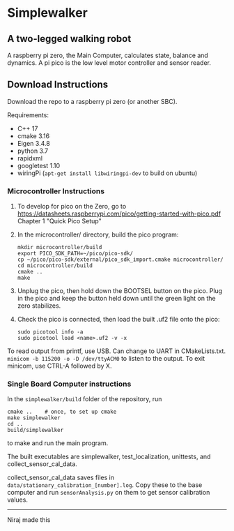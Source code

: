 # Simplewalker
A two-legged walking robot
---
A raspberry pi zero, the Main Computer, calculates state, balance and dynamics. A pi pico is the low level motor controller and sensor reader.

## Download Instructions
Download the repo to a raspberry pi zero (or another SBC).

Requirements:
- C++ 17
- cmake 3.16
- Eigen 3.4.8
- python 3.7
- rapidxml
- googletest 1.10
- wiringPi (`apt-get install libwiringpi-dev` to build on ubuntu)

### Microcontroller Instructions
1. To develop for pico on the Zero, go to https://datasheets.raspberrypi.com/pico/getting-started-with-pico.pdf Chapter 1 "Quick Pico Setup"
2. In the microcontroller/ directory, build the pico program:
    ```
    mkdir microcontroller/build
    export PICO_SDK_PATH=~/pico/pico-sdk/
    cp ~/pico/pico-sdk/external/pico_sdk_import.cmake microcontroller/
    cd microcontroller/build
    cmake ..
    make
    ```

3. Unplug the pico, then hold down the BOOTSEL button on the pico. 
Plug in the pico and keep the button held down until the green light on the zero stabilizes. 

4. Check the pico is connected, then load the built .uf2 file onto the pico:
    ```
    sudo picotool info -a
    sudo picotool load <name>.uf2 -v -x
    ```

To read output from printf, use USB. Can change to UART in CMakeLists.txt.
`minicom -b 115200 -o -D /dev/ttyACM0` to listen to the output. To exit minicom, use CTRL-A followed by X.


### Single Board Computer instructions
In the `simplewalker/build` folder of the repository, run
```
cmake ..    # once, to set up cmake
make simplewalker 
cd ..
build/simplewalker
```
to make and run the main program.

The built executables are simplewalker, test_localization, unittests, and collect_sensor_cal_data.

collect_sensor_cal_data saves files in `data/stationary_calibration_[number].log`.
Copy these to the base computer and run `sensorAnalysis.py` on them to get sensor calibration values.


---
Niraj made this
